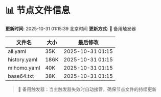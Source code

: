 # 📊 节点文件信息

**更新时间**: 2025-10-31 01:15:39 北京时间
**更新方式**: 🔄 备用触发器

| 文件名 | 大小 | 最后修改 |
|--------|------|----------|
| all.yaml | 35K | 2025-10-31 01:15 |
| history.yaml | 186K | 2025-10-31 01:15 |
| mihomo.yaml | 40K | 2025-10-31 01:15 |
| base64.txt | 38K | 2025-10-31 01:15 |

> 🔄 备用触发器：当主触发器失效时自动接管，确保节点文件的持续更新
